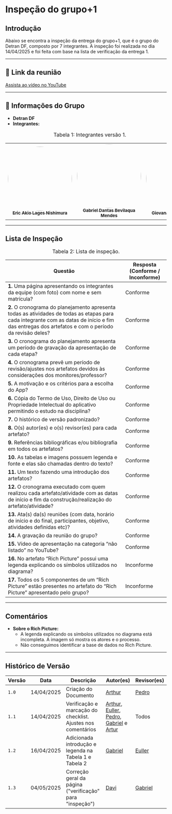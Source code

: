 # Inspeção do grupo+1

## Introdução
Abaixo se encontra a inspeção da entrega do grupo+1, que é o grupo do Detran DF, composto por 7 integrantes. A inspeção foi realizada no dia 14/04/2025 e foi feita com base na lista de verificação da entrega 1.

---

## 🔗 Link da reunião
[Assista ao vídeo no YouTube](https://youtu.be/LsBFFCPHO0U)

---

## 👥 Informações do Grupo

- **Detran DF**
- **Integrantes:**
<font size="3"><p style="text-align: center">Tabela 1: Integrantes versão 1.</p></font>
<table>
  <tr>
    <td align="center"><a href="https://github.com/eric-kingu"><img style="border-radius: 60%;" src="https://github.com/eric-kingu.png" width="200px;" alt=""/><br /><sub><b>Eric Akio Lages Nishimura</b></sub></a><br />
    <td align="center"><a href="https://github.com/gbevi"><img style="border-radius: 60%;" src="https://github.com/gbevi.png" width="200px;" alt=""/><br /><sub><b>Gabriel Dantas Bevilaqua Mendes</b></sub></a><br />
    <td align="center"><a href="https://github.com/gio221"><img style="border-radius: 60%;" src="https://github.com/gio221.png" width="200px;" alt=""/><br /><sub><b>Giovana Barbosa da Silva</b></sub></a><br /><a href="Link git" title="Rocketseat"></a></td>
    <td align="center"><a href="https://github.com/joaolobo10"><img style="border-radius: 60%;" src="https://github.com/joaolobo10.png" width="200px;" alt=""/><br /><sub><b>João Carlos Lobo Sousa Monteiro</b></sub></a><br />
    <td align="center"><a href="https://github.com/lfelipebessa"><img style="border-radius: 60%;" src="https://github.com/lfelipebessa.png" width="200px;" alt=""/><br /><sub><b>Luiz Felipe Bessa Santos</b></sub></a><br /><a href="Link git" title="Rocketseat"></a></td>
    <td align="center"><a href="https://github.com/maaduh"><img style="border-radius: 60%;" src="https://github.com/maaduh.png" width="200px;" alt=""/><br /><sub><b>Maria Eduarda Araujo Pereira</b></sub></a><br />
    <td align="center"><a href="https://github.com/PedrooCamilo"><img style="border-radius: 60%;" src="https://github.com/PedrooCamilo.png" width="200px;" alt=""/><br /><sub><b>Pedro Túlio Curvelo Camilo</b></sub></a><br />
  </tr>
</table>

---

## Lista de Inspeção

<font size="3"><p style="text-align: center">Tabela 2: Lista de inspeção.</p></font>

| Questão                                                                                                          | Resposta (Conforme / Inconforme) |
|------------------------------------------------------------------------------------------------------------------|-----------------------------------|
| **1.** Uma página apresentando os integrantes da equipe (com foto) com nome e sem matrícula?                    | Conforme |
| **2.** O cronograma do planejamento apresenta todas as atividades de todas as etapas para cada integrante com as datas de início e fim das entregas dos artefatos e com o período da revisão deles? | Conforme |
| **3.** O cronograma do planejamento apresenta um período de gravação da apresentação de cada etapa?             | Conforme |
| **4.** O cronograma prevê um período de revisão/ajustes nos artefatos devidos às considerações dos monitores/professor? | Conforme |
| **5.** A motivação e os critérios para a escolha do App?                                                        | Conforme |
| **6.** Cópia do Termo de Uso, Direito de Uso ou Propriedade Intelectual do aplicativo permitindo o estudo na disciplina? | Conforme |
| **7.** O histórico de versão padronizado?                                                                       | Conforme |
| **8.** O(s) autor(es) e o(s) revisor(es) para cada artefato?                                                    | Conforme |
| **9.** Referências bibliográficas e/ou bibliografia em todos os artefatos?                                     | Conforme |
| **10.** As tabelas e imagens possuem legenda e fonte e elas são chamadas dentro do texto?                      | Conforme |
| **11.** Um texto fazendo uma introdução dos artefatos?                                                          | Conforme |
| **12.** O cronograma executado com quem realizou cada artefato/atividade com as datas de início e fim da construção/realização do artefato/atividade? | Conforme |
| **13.** Ata(s) da(s) reuniões (com data, horário de início e do final, participantes, objetivo, atividades definidas etc)? | Conforme |
| **14.** A gravação da reunião do grupo?                                                                         | Conforme |
| **15.** Vídeo de apresentação na categoria “não listado” no YouTube?                                            | Conforme |
| **16.** No artefato “Rich Picture” possui uma legenda explicando os símbolos utilizados no diagrama?            | Inconforme |
| **17.** Todos os 5 componentes de um “Rich Picture” estão presentes no artefato do “Rich Picture” apresentado pelo grupo? | Inconforme |

---

## Comentários

- **Sobre o Rich Picture:**
  - A legenda explicando os símbolos utilizados no diagrama está incompleta. A imagem só mostra os atores e o processo.
  - Não conseguimos identificar a base de dados no Rich Picture.

---

## Histórico de Versão

| Versão | Data          | Descrição                          | Autor(es)     |  Revisor(es)  |
| ------ | ------------- | ---------------------------------- | ------------- | ------------- |
| `1.0`  |  14/04/2025 |  Criação do Documento | [Arthur](https://github.com/arthurevg) | [Pedro](https://github.com/pedroeverton217) |
| `1.1`  |  14/04/2025 | Verificação e marcação do checklist. Ajustes nos comentários | [Arthur](https://github.com/arthurevg), [Euller](https://github.com/Potatoyz908), [Pedro](https://github.com/pedroeverton217), [Gabriel](https://github.com/GabrielCastelo-31) e [Artur](https://github.com/ArturDCR)  | Todos |
| `1.2`  |  16/04/2025 | Adicionada introdução e legenda na Tabela 1 e Tabela 2 | [Gabriel](https://github.com/GabrielCastelo-31) | [Euller](https://github.com/Potatoyz908) |
| `1.3`  |  04/05/2025 | Correção geral da página ("verificação" para "inspeção") | [Davi](https://github.com/Davicamilo23) | [Gabriel](https://github.com/GabrielCastelo-31) |
